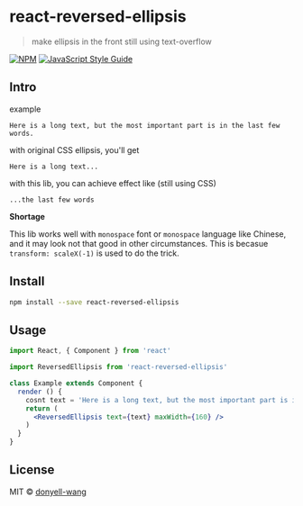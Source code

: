 # react-reversed-ellipsis

> make ellipsis in the front still using text-overflow

[![NPM](https://img.shields.io/npm/v/react-reversed-ellipsis.svg)](https://www.npmjs.com/package/react-reversed-ellipsis) [![JavaScript Style Guide](https://img.shields.io/badge/code_style-standard-brightgreen.svg)](https://standardjs.com)

## Intro

example

`Here is a long text, but the most important part is in the last few words.`

with original CSS ellipsis, you'll get

`Here is a long text...`

with this lib, you can achieve effect like (still using CSS)

`...the last few words`

**Shortage**

This lib works well with `monospace` font or `monospace` language like Chinese, and it may look not that good in other circumstances. This is becasue `transform: scaleX(-1)` is used to do the trick.


## Install

```bash
npm install --save react-reversed-ellipsis
```

## Usage

```jsx
import React, { Component } from 'react'

import ReversedEllipsis from 'react-reversed-ellipsis'

class Example extends Component {
  render () {
    cosnt text = 'Here is a long text, but the most important part is in the last few words.'
    return (
      <ReversedEllipsis text={text} maxWidth={160} />
    )
  }
}
```

## License

MIT © [donyell-wang](https://github.com/donyell-wang)
